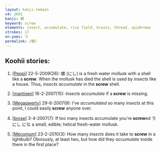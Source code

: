 ```yaml
---
layout: kanji-remain
v4: 2691
kanji: 螺
keyword: screw
elements: insect, accumulate, rice field, brains, thread, spiderman
strokes: 17
on-yomi: ラ
permalink: /螺/
---
```


## Koohii stories: 

1) [<a href="http://kanji.koohii.com/profile/Peppi">Peppi</a>] 22-5-2009(26): 螺 (にし) is a fresh water mollusk with a shell like a<strong> screw</strong>. When the mollusk has died the shell is used by <em>insects</em> like a house. Thus, <em>insects accumulate</em> in the<strong> screw</strong> shell.

2) [<a href="http://kanji.koohii.com/profile/mantixen">mantixen</a>] 16-2-2007(15): <em>Insects accumulate</em> if a<strong> screw</strong> is missing.

3) [<a href="http://kanji.koohii.com/profile/Megaqwerty">Megaqwerty</a>] 29-6-2007(9): I’ve <em>accumulated</em> so many <em>insects</em> at this point, I could easily<strong> screw</strong> anyone over.

4) [<a href="http://kanji.koohii.com/profile/brose">brose</a>] 3-4-2007(7): If too many insects accumulate you&#039;re<strong> screw</strong>ed ラ にし にな a small; edible; helical fresh-water mollusk.

5) [<a href="http://kanji.koohii.com/profile/Meconium">Meconium</a>] 23-2-2010(3): How many <em>insects</em> does it take to <strong>screw</strong> in a lightbulb? Obviously, at least two, but how did they <em>accumulate</em> inside there in the first place?

